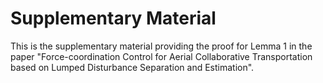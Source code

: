 # Supplementary Material
This is the supplementary material providing the proof for Lemma 1 in the paper "Force-coordination Control for Aerial Collaborative Transportation based on Lumped Disturbance Separation and Estimation".
